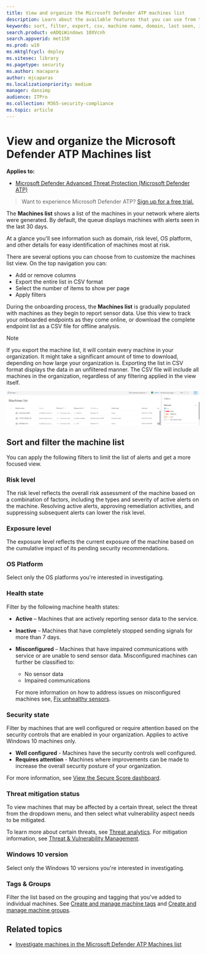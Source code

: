 ```yaml
---
title: View and organize the Microsoft Defender ATP machines list
description: Learn about the available features that you can use from the Machines list such as sorting, filtering, and exporting the list to enhance investigations.
keywords: sort, filter, export, csv, machine name, domain, last seen, internal IP, health state, active alerts, active malware detections, threat category, review alerts, network, connection, malware, type, password stealer, ransomware, exploit, threat, general malware, unwanted software
search.product: eADQiWindows 10XVcnh
search.appverid: met150
ms.prod: w10
ms.mktglfcycl: deploy
ms.sitesec: library
ms.pagetype: security
ms.author: macapara
author: mjcaparas
ms.localizationpriority: medium
manager: dansimp
audience: ITPro
ms.collection: M365-security-compliance 
ms.topic: article
---
```


# View and organize the Microsoft Defender ATP Machines list

**Applies to:**

- [Microsoft Defender Advanced Threat Protection (Microsoft Defender ATP)](https://go.microsoft.com/fwlink/p/?linkid=2069559)

>Want to experience Microsoft Defender ATP? [Sign up for a free trial.](https://www.microsoft.com/WindowsForBusiness/windows-atp?ocid=docs-wdatp-machinesview-abovefoldlink)

The **Machines list** shows a list of the machines in your network where alerts were generated. By default, the queue displays machines with alerts seen in the last 30 days.  

At a glance you'll see information such as domain, risk level, OS platform, and other details for easy identification of machines most at risk.

There are several options you can choose from to customize the machines list view. On the top navigation you can:

- Add or remove columns
- Export the entire list in CSV format
- Select the number of items to show per page
- Apply filters

During the onboarding process, the **Machines list** is gradually populated with machines as they begin to report sensor data. Use this view to track your onboarded endpoints as they come online, or download the complete endpoint list as a CSV file for offline analysis.

>[!NOTE]
> If you export the machine list, it will contain every machine in your organization. It might take a significant amount of time to download, depending on how large your organization is. Exporting the list in CSV format displays the data in an unfiltered manner. The CSV file will include all machines in the organization, regardless of any filtering applied in the view itself.

![Image of machines list with list of machines](images/machine-list.png)

## Sort and filter the machine list

You can apply the following filters to limit the list of alerts and get a more focused view.

### Risk level

The risk level reflects the overall risk assessment of the machine based on a combination of factors, including the types and severity of active alerts on the machine. Resolving active alerts, approving remediation activities, and suppressing subsequent alerts can lower the risk level.

### Exposure level

The exposure level reflects the current exposure of the machine based on the cumulative impact of its pending security recommendations.

### OS Platform

Select only the OS platforms you're interested in investigating.

### Health state

Filter by the following machine health states:

- **Active** – Machines that are actively reporting sensor data to the service.
- **Inactive** – Machines that have completely stopped sending signals for more than 7 days.
- **Misconfigured** – Machines that have impaired communications with service or are unable to send sensor data. Misconfigured machines can further be classified to:
  - No sensor data
  - Impaired communications

  For more information on how to address issues on misconfigured machines see, [Fix unhealthy sensors](fix-unhealthy-sensors.md).

### Security state

Filter by machines that are well configured or require attention based on the security controls that are enabled in your organization. Applies to active Windows 10 machines only.

- **Well configured** - Machines have the security controls well configured.
- **Requires attention** - Machines where improvements can be made to increase the overall security posture of your organization.

For more information, see [View the Secure Score dashboard](secure-score-dashboard.md).

### Threat mitigation status

To view machines that may be affected by a certain threat, select the threat from the dropdown menu, and then select what vulnerability aspect needs to be mitigated.

To learn more about certain threats, see [Threat analytics](threat-analytics.md). For mitigation information, see [Threat & Vulnerability Management](next-gen-threat-and-vuln-mgt.md).

### Windows 10 version

Select only the Windows 10 versions you're interested in investigating.

### Tags & Groups

Filter the list based on the grouping and tagging that you've added to individual machines. See [Create and manage machine tags](machine-tags.md) and [Create and manage machine groups](machine-groups.md).

## Related topics

- [Investigate machines in the Microsoft Defender ATP Machines list](investigate-machines.md)
